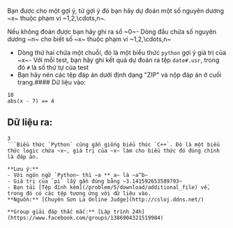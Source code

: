 Bạn được cho một gợi ý, từ gợi ý đó bạn hãy dự đoán một số nguyên dương ~x~ thuộc phạm vi ~1,2,\cdots,n~.

Nếu không đoán được bạn hãy ghi ra số ~0~- Dòng đầu chứa số nguyên dương ~n~ cho biết số ~x~ thuộc phạm vi ~1,2,\cdots,n~
- Dòng thứ hai chứa một chuỗi, đó là một biểu thức `python` gợi ý giá trị của ~x~- Với mỗi test, bạn hãy ghi kết quả dự đoán ra tệp `date#.usr`, trong đó `#` là số thứ tự của test
- Bạn hãy nén các tệp đáp án dưới định dạng "ZIP" và nộp đáp án ở cuối trang.#### Dữ liệu vào:
```plain
10
abs(x - 7) == 4
```

## Dữ liệu ra:
```plain
3
```Biểu thức `Python` cũng gần giống biểu thức `C++`. Đó là một biểu thức logic chứa ~x~, giá trị của ~x~ làm cho biểu thức đó đúng chính là đáp án.

**Lưu ý:**
- Với ngôn ngữ `Python~ thì ~a ** a~ là ~a^b~
- Giá trị của `pi` lẫy gần đúng bằng ~3.141592653589793~
- Bạn tải [Tệp đính kèm](/problem/5/download/additional_file) về, trong đó có các tệp tương ứng với dữ liệu vào.
**Nguồn:** [Chuyên Sơn La Online Judge](http://csloj.ddns.net/)

**Group giải đáp thắc mắc:** [Lập trình 24h](https://www.facebook.com/groups/1386904321519984)